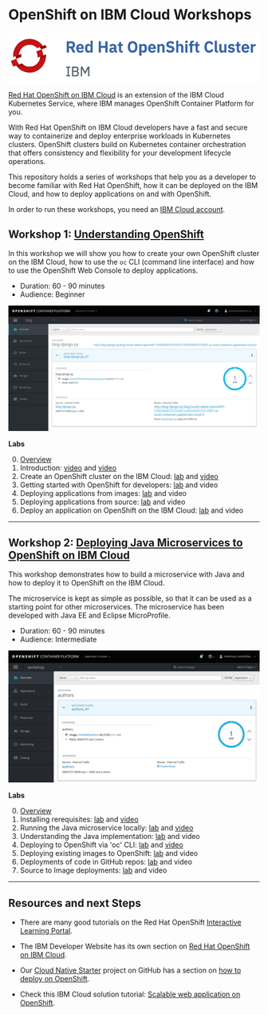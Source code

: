 # OpenShift on IBM Cloud Workshops

![logo](images/os_logo.png)

[Red Hat OpenShift on IBM Cloud](https://cloud.ibm.com/docs/openshift?topic=openshift-why_openshift) is an extension of the IBM Cloud Kubernetes Service, where IBM manages OpenShift Container Platform for you. 

With Red Hat OpenShift on IBM Cloud developers have a fast and secure way to containerize and deploy enterprise workloads in Kubernetes clusters. OpenShift clusters build on Kubernetes container orchestration that offers consistency and flexibility for your development lifecycle operations.

This repository holds a series of workshops that help you as a developer to become familiar with Red Hat OpenShift, how it can be deployed on the IBM Cloud, and how to deploy applications on and with OpenShift.

In order to run these workshops, you need an [IBM Cloud account](https://cloud.ibm.com/registration).

## Workshop 1: [Understanding OpenShift](1-understanding-openshift/README.md#understanding-openshift)

In this workshop we will show you how to create your own OpenShift cluster on the IBM Cloud, how to use the `oc` CLI (command line interface) and how to use the OpenShift Web Console to deploy applications.

* Duration: 60 - 90 minutes
* Audience: Beginner

<kbd><img src="images/workshop-1.png" /></kbd>

**Labs**

0. [Overview](https://youtu.be/cotKSI-S1Ng)
1. Introduction: [video](https://www.youtube.com/watch?v=hdwDMsDF9J8) and [video](https://www.youtube.com/watch?v=l4Vrj7mkxhQ)
2. Create an OpenShift cluster on the IBM Cloud: [lab](1-understanding-openshift/Part2.md) and [video](https://youtu.be/9xgqDP2B3WI)
3. Getting started with OpenShift for developers: [lab](https://learn.openshift.com/introduction/getting-started/) and video
4. Deploying applications from images: [lab](https://learn.openshift.com/introduction/deploying-images/) and video
5. Deploying applications from source: [lab](https://learn.openshift.com/introduction/deploying-python/) and video
6. Deploy an application on OpenShift on the IBM Cloud: [lab](1-understanding-openshift/Part4.md) and video

---

## Workshop 2: [Deploying Java Microservices to OpenShift on IBM Cloud](https://github.com/nheidloff/openshift-on-ibm-cloud-workshops/tree/master/2-deploying-to-openshift#deploying-java-microservices-to-openshift-on-ibm-cloud)

This workshop demonstrates how to build a microservice with Java and how to deploy it to OpenShift on the IBM Cloud.

The microservice is kept as simple as possible, so that it can be used as a starting point for other microservices. The microservice has been developed with Java EE and Eclipse MicroProfile.

* Duration: 60 - 90 minutes
* Audience: Intermediate

<kbd><img src="images/workshop-2.png" /></kbd>

**Labs**

0. [Overview](https://youtu.be/8361HGR_O_s)
1. Installing rerequisites: [lab](2-deploying-to-openshift/documentation/1-prereqs.md) and [video](https://youtu.be/c5CtqijWXL4)
2. Running the Java microservice locally: [lab](2-deploying-to-openshift/documentation/2-docker.md) and [video](https://youtu.be/4dT2jg6wGF4)
3. Understanding the Java implementation: [lab](2-deploying-to-openshift/documentation/3-java.md) and video
4. Deploying to OpenShift via 'oc' CLI: [lab](2-deploying-to-openshift/documentation/4-openshift.md) and [video](https://youtu.be/4MDfalo2Fg0)
5. Deploying existing images to OpenShift: [lab](2-deploying-to-openshift/documentation/5-existing-image.md) and video
6. Deployments of code in GitHub repos: [lab](2-deploying-to-openshift/documentation/6-github.md) and video
7. Source to Image deployments: [lab](2-deploying-to-openshift/documentation/7-source-to-image.md) and video

---

## Resources and next Steps

* There are many good tutorials on the Red Hat OpenShift [Interactive Learning Portal](https://learn.openshift.com/).

* The IBM Developer Website has its own section on [Red Hat OpenShift on IBM Cloud](https://developer.ibm.com/components/redhat-openshift-ibm-cloud/).

* Our [Cloud Native Starter](https://github.com/IBM/cloud-native-starter) project on GitHub has a section on [how to deploy on OpenShift](https://github.com/IBM/cloud-native-starter/blob/master/documentation/OpenShiftIKSDeployment.md#deploy-cloud-native-starter-on-openshift-on-ibm-cloud).

* Check this IBM Cloud solution tutorial: [Scalable web application on OpenShift](https://cloud.ibm.com/docs/tutorials?topic=solution-tutorials-scalable-webapp-openshift).

